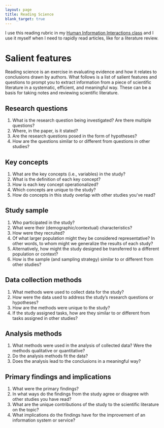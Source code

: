 ```yaml
---
layout: page
title: Reading Science
blank_target: true
---
```


I use this reading rubric in my [Human Information Interactions class](http://inls500.johndmart.in/reference/rapid-reading/) and I use it myself when I need to rapidly read articles, like for a literature review. 

# Salient features

Reading science is an exercise in evaluating evidence and how it relates to conclusions drawn by authors. 
What follows is a list of salient features and questions to prompt you to extract information from a piece of scientific literature in a systematic, efficient, and meaningful way. 
These can be a basis for taking notes and reviewing scientific literature. 

## Research questions

1. What is the research question being investigated? Are there multiple questions? 
2. Where, in the paper, is it stated?
3. Are the research questions posed in the form of hypotheses? 
4. How are the questions similar to or different from questions in other studies?

## Key concepts

1. What are the key concepts (i.e., variables) in the study?
2. What is the definition of each key concept?
3. How is each key concept operationalized?
4. Which concepts are unique to the study?
5. How do concepts in this study overlap with other studies you've read?

## Study sample

1. Who participated in the study?
2. What were their (demographic/contextual) characteristics?
3. How were they recruited?
4. Of what larger population might they be considered representative? In other words, to whom might we generalize the results of each study?
5. Alternatively, how might the study designed be transferred to a different population or context?
6. How is the sample (and sampling strategy) similar to or different from other studies?

## Data collection methods

1. What methods were used to collect data for the study?
2. How were the data used to address the study’s research questions or hypotheses?
3. How are the methods were unique to the study? 
4. If the study assigned tasks, how are they similar to or different from tasks assigned in other studies? 

## Analysis methods

1. What methods were used in the analysis of collected data? Were the methods qualitative or quantitative?
2. Do the analysis methods fit the data? 
3. Does the analysis lead to the conclusions in a meaningful way? 

## Primary findings and implications

1. What were the primary findings?
2. In what ways do the findings from the study agree or disagree with other studies you have read?
3. What are the unique contributions of the study to the scientific literature on the topic?
4. What implications do the findings have for the improvement of an information system or service?
